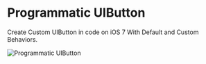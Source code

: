 Programmatic UIButton
===============

Create Custom UIButton in code on iOS 7 With Default and Custom Behaviors.

![Programmatic UIButton](https://raw2.github.com/PaulSolt/Programmatic-UIButton/master/CustomUIButton/ProgrammaticUIButton.gif)

